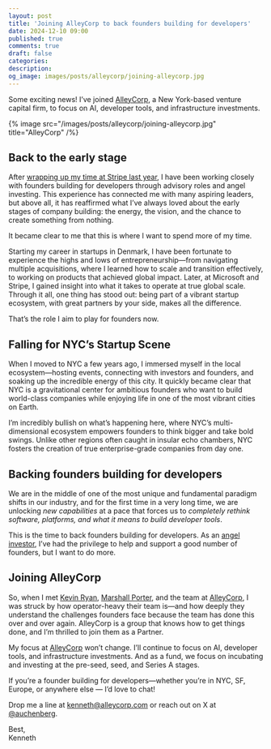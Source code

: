 ```yaml
---
layout: post
title: 'Joining AlleyCorp to back founders building for developers'
date: 2024-12-10 09:00
published: true
comments: true
draft: false
categories:
description:
og_image: images/posts/alleycorp/joining-alleycorp.jpg
---
```


Some exciting news! I’ve joined [AlleyCorp](https://alleycorp.com/), a New York-based venture capital firm, to focus on AI, developer tools, and infrastructure investments.

{% image src="/images/posts/alleycorp/joining-alleycorp.jpg" title="AlleyCorp" /%}

## Back to the early stage

After [wrapping up my time at Stripe last year](https://kenneth.io/post/getting-back-to-my-entrepreneurial-roots), I have been working closely with founders building for developers through advisory roles and angel investing. This experience has connected me with many aspiring leaders, but above all, it has reaffirmed what I’ve always loved about the early stages of company building: the energy, the vision, and the chance to create something from nothing.

It became clear to me that this is where I want to spend more of my time.

Starting my career in startups in Denmark, I have been fortunate to experience the highs and lows of entrepreneurship—from navigating multiple acquisitions, where I learned how to scale and transition effectively, to working on products that achieved global impact. Later, at Microsoft and Stripe, I gained insight into what it takes to operate at true global scale. Through it all, one thing has stood out: being part of a vibrant startup ecosystem, with great partners by your side, makes all the difference.

That’s the role I aim to play for founders now.

## Falling for NYC’s Startup Scene

When I moved to NYC a few years ago, I immersed myself in the local ecosystem—hosting events, connecting with investors and founders, and soaking up the incredible energy of this city. It quickly became clear that NYC is a gravitational center for ambitious founders who want to build world-class companies while enjoying life in one of the most vibrant cities on Earth.

I’m incredibly bullish on what’s happening here, where NYC’s multi-dimensional ecosystem empowers founders to think bigger and take bold swings. Unlike other regions often caught in insular echo chambers, NYC fosters the creation of true enterprise-grade companies from day one.

## Backing founders building for developers

We are in the middle of one of the most unique and fundamental paradigm shifts in our industry, and for the first time in a very long time, we are unlocking _new capabilities_ at a pace that forces us to _completely rethink software, platforms, and what it means to build developer tools_.

This is the time to back founders building for developers. As an [angel investor](https://developers.vc), I’ve had the privilege to help and support a good number of founders, but I want to do more.

## Joining AlleyCorp

So, when I met [Kevin Ryan](https://alleycorp.com/companies/kevin-ryan/), [Marshall Porter](https://alleycorp.com/companies/marshall-porter/), and the team at [AlleyCorp](https://alleycorp.com/), I was struck by how operator-heavy their team is—and how deeply they understand the challenges founders face because the team has done this over and over again. AlleyCorp is a group that knows how to get things done, and I’m thrilled to join them as a Partner.

My focus at [AlleyCorp](https://alleycorp.com/) won’t change. I’ll continue to focus on AI, developer tools, and infrastructure investments. And as a fund, we focus on incubating and investing at the pre-seed, seed, and Series A stages.

If you’re a founder building for developers—whether you’re in NYC, SF, Europe, or anywhere else — I’d love to chat!

Drop me a line at [kenneth@alleycorp.com](mailto:kenneth@alleycorp.com) or reach out on X at [@auchenberg](https://x.com/auchenberg).

Best,  
Kenneth
